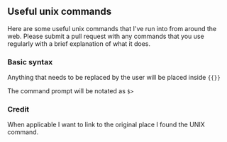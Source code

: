 ## Useful unix commands

Here are some useful unix commands that I've run into from around the web.
Please submit a pull request with any commands that you use regularly with a brief explanation of what it does.

### Basic syntax
Anything that needs to be replaced by the user will be placed inside `{{}}`

The command prompt will be notated as `$>`

### Credit
When applicable I want to link to the original place I found the UNIX command.